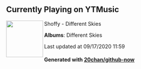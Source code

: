 ## Currently Playing on YTMusic

[<img align="left" width="100" src="https://lh3.googleusercontent.com/vgDYn-URRv3-_MCrL8W8sEeZetNC96SSaJE2gWA_52Ix7fAXXOzuxvwC2hwq5np6uyo-I3kgkhwfJ2F3dg">](https://music.youtube.com/channel/UCxvg7Gd92YgQcWqk0Zh6FXw)

Shoffy - Different Skies

**Albums**: Different Skies

Last updated at 09/17/2020 11:59

#### Generated with [20chan/github-now](https://github.com/20chan/github-now)


<!--
**20chan/20chan** is a ✨ _special_ ✨ repository because its `README.md` (this file) appears on your GitHub profile.

Here are some ideas to get you started:

- 🔭 I’m currently working on ...
- 🌱 I’m currently learning ...
- 👯 I’m looking to collaborate on ...
- 🤔 I’m looking for help with ...
- 💬 Ask me about ...
- 📫 How to reach me: ...
- 😄 Pronouns: ...
- ⚡ Fun fact: ...
-->
